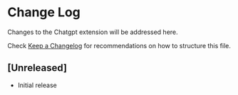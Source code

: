 # Change Log

Changes to the Chatgpt extension will be addressed here.

Check [Keep a Changelog](http://keepachangelog.com/) for recommendations on how to structure this file.

## [Unreleased]

- Initial release